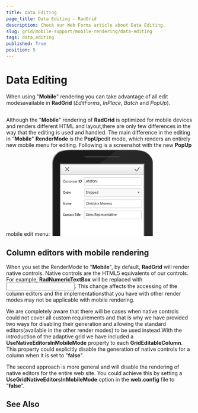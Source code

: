 ```yaml
---
title: Data Editing
page_title: Data Editing - RadGrid
description: Check our Web Forms article about Data Editing.
slug: grid/mobile-support/mobile-rendering/data-editing
tags: data,editing
published: True
position: 5
---
```


# Data Editing



When using "**Mobile**" rendering you can take advantage of all edit modesavailable in **RadGrid** (*EditForms*, *InPlace*, *Batch* and *PopUp*).

## 

Although the "**Mobile**" rendering of **RadGrid** is optimized for mobile devices and renders different HTML and layout,there are only few differences in the way that the editing is used and handled. The main difference in the editing in "**Mobile**" **RenderMode** is the **PopUp**edit mode, which renders an entirely new mobile menu for editing. Following is a screenshot with the new **PopUp** mobile edit menu:
![radgrid-mobile-popupediting](images/radgrid-mobile-popupediting.png)

## Column editors with mobile rendering

When you set the RenderMode to "**Mobile**", by default, **RadGrid** will render native controls. Native controls are the HTML5 equivalents of our controls. For example, **RadNumericTextBox** will be replaced with *<input type=”number” />*. This change affects the accessing of the column editors and the implementationsthat you have with other render modes may not be applicable with mobile rendering.

We are completely aware that there will be cases when native controls could not cover all custom	requirements and that is why we have provided two ways for disabling their generation and	allowing the standard editors(available in the other render modes) to be used instead.With the introduction of the adaptive grid we have included a **UseNativeEditorsInMobileMode**	property to each **GridEditableColumn**. This property could explicitly disable	the generation of native controls for a column when it is set to "**false**".

The second approach is more general and will disable the rendering of native editors for the entire web site. You could achieve this by setting a **UseGridNativeEditorsInMobileMode** option in the **web.config** file to "**false**".

## See Also
